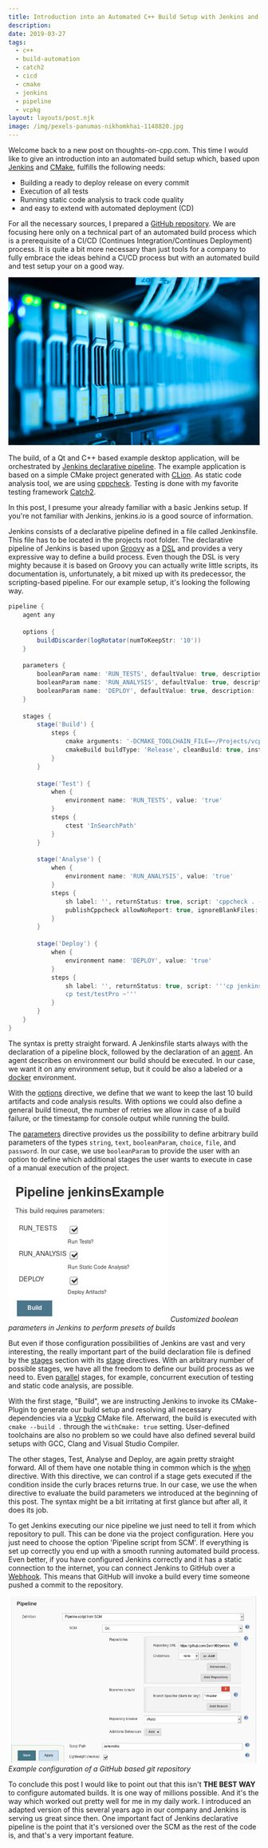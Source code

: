 ```yaml
---
title: Introduction into an Automated C++ Build Setup with Jenkins and CMake
description: 
date: 2019-03-27
tags:
  - c++
  - build-automation
  - catch2
  - cicd
  - cmake
  - jenkins
  - pipeline
  - vcpkg
layout: layouts/post.njk
image: /img/pexels-panumas-nikhomkhai-1148820.jpg
---
```


Welcome back to a new post on thoughts-on-cpp.com. This time I would like to give an introduction into an automated build setup which, based upon [Jenkins][1] and [CMake][2], fulfills the following needs:

- Building a ready to deploy release on every commit
- Execution of all tests
- Running static code analysis to track code quality
- and easy to extend with automated deployment (CD)

For all the necessary sources, I prepared a [GitHub repository][3]. We are focusing here only on a technical part of an automated build process which is a prerequisite of a CI/CD (Continues Integration/Continues Deployment) process. It is quite a bit more necessary than just tools for a company to fully embrace the ideas behind a CI/CD process but with an automated build and test setup your on a good way.

![Hero Image: Server, Photo by panumas nikhomkhai from Pexels](/img/pexels-panumas-nikhomkhai-1148820.jpg)

The build, of a Qt and C++ based example desktop application, will be orchestrated by [Jenkins declarative pipeline][4]. The example application is based on a simple CMake project generated with [CLion][5]. As static code analysis tool, we are using [cppcheck][6]. Testing is done with my favorite testing framework [Catch2][7].

In this post, I presume your already familiar with a basic Jenkins setup. If you're not familiar with Jenkins, jenkins.io is a good source of information.

Jenkins consists of a declarative pipeline defined in a file called Jenkinsfile. This file has to be located in the projects root folder. The declarative pipeline of Jenkins is based upon [Groovy][8] as a [DSL][9] and provides a very expressive way to define a build process. Even though the DSL is very mighty because it is based on Groovy you can actually write little scripts, its documentation is, unfortunately, a bit mixed up with its predecessor, the scripting-based pipeline. For our example setup, it's looking the following way.

```groovy
pipeline {
	agent any

	options {
		buildDiscarder(logRotator(numToKeepStr: '10'))
	}

	parameters {
		booleanParam name: 'RUN_TESTS', defaultValue: true, description: 'Run Tests?'
		booleanParam name: 'RUN_ANALYSIS', defaultValue: true, description: 'Run Static Code Analysis?'
		booleanParam name: 'DEPLOY', defaultValue: true, description: 'Deploy Artifacts?'
	}

	stages {
        stage('Build') {
            steps {
                cmake arguments: '-DCMAKE_TOOLCHAIN_FILE=~/Projects/vcpkg/scripts/buildsystems/vcpkg.cmake', installation: 'InSearchPath'
                cmakeBuild buildType: 'Release', cleanBuild: true, installation: 'InSearchPath', steps: [[withCmake: true]]
            }
        }

        stage('Test') {
            when {
                environment name: 'RUN_TESTS', value: 'true'
            }
            steps {
                ctest 'InSearchPath'
            }
        }

        stage('Analyse') {
            when {
                environment name: 'RUN_ANALYSIS', value: 'true'
            }
            steps {
                sh label: '', returnStatus: true, script: 'cppcheck . --xml --language=c++ --suppressions-list=suppressions.txt 2> cppcheck-result.xml'
                publishCppcheck allowNoReport: true, ignoreBlankFiles: true, pattern: '**/cppcheck-result.xml'
            }
        }

        stage('Deploy') {
            when {
                environment name: 'DEPLOY', value: 'true'
            }
            steps {
                sh label: '', returnStatus: true, script: '''cp jenkinsexample ~
                cp test/testPro ~'''
            }
        }
	}
}
```

The syntax is pretty straight forward. A Jenkinsfile starts always with the declaration of a pipeline block, followed by the declaration of an [agent][10]. An agent describes on environment our build should be executed. In our case, we want it on any environment setup, but it could be also a labeled or a [docker][11] environment.

With the [options][12] directive, we define that we want to keep the last 10 build artifacts and code analysis results. With options we could also define a general build timeout, the number of retries we allow in case of a build failure, or the timestamp for console output while running the build.

The [parameters][13] directive provides us the possibility to define arbitrary build parameters of the types `string`, `text`, `booleanParam`, `choice`, `file`, and `password`. In our case, we use `booleanParam` to provide the user with an option to define which additional stages the user wants to execute in case of a manual execution of the project.

![Customized boolean parameters in Jenkins to perform presets of builds](/img/jenkinsparameters-min.png)
*Customized boolean parameters in Jenkins to perform presets of builds*

But even if those configuration possibilities of Jenkins are vast and very interesting, the really important part of the build declaration file is defined by the [stages][14] section with its [stage][15] directives. With an arbitrary number of possible stages, we have all the freedom to define our build process as we need to. Even [parallel][16] stages, for example, concurrent execution of testing and static code analysis, are possible.

With the first stage, "Build", we are instructing Jenkins to invoke its CMake-Plugin to generate our build setup and resolving all necessary dependencies via a [Vcpkg][17] CMake file. Afterward, the build is executed with `cmake --build .` through the `withCmake: true` setting. User-defined toolchains are also no problem so we could have also defined several build setups with GCC, Clang and Visual Studio Compiler.

The other stages, Test, Analyse and Deploy, are again pretty straight forward. All of them have one notable thing in common which is the [when][18] directive. With this directive, we can control if a stage gets executed if the condition inside the curly braces returns true. In our case, we use the when directive to evaluate the build parameters we introduced at the beginning of this post. The syntax might be a bit irritating at first glance but after all, it does its job.

To get Jenkins executing our nice pipeline we just need to tell it from which repository to pull. This can be done via the project configuration. Here you just need to choose the option 'Pipeline script from SCM'. If everything is set up correctly you end up with a smooth running automated build process. Even better, if you have configured Jenkins correctly and it has a static connection to the internet, you can connect Jenkins to GitHub over a [Webhook][19]. This means that GitHub will invoke a build every time someone pushed a commit to the repository.

![Example configuration of a GitHub based git repository](/img/jenkinssourcecontrolconnection-min.png)
*Example configuration of a GitHub based git repository*

To conclude this post I would like to point out that this isn't **THE BEST WAY** to configure automated builds. It is one way of millions possible. And it's the way which worked out pretty well for me in my daily work. I introduced an adapted version of this several years ago in our company and Jenkins is serving us great since then. One important fact of Jenkins declarative pipeline is the point that it's versioned over the SCM as the rest of the code is, and that's a very important feature.

[1]: https://jenkins.io/
[2]: https://cmake.org/
[3]: https://github.com/Ben1980/jenkinsexample
[4]: https://jenkins.io/doc/book/pipeline/syntax/
[5]: https://www.jetbrains.com/clion/
[6]: http://cppcheck.sourceforge.net
[7]: https://github.com/catchorg/Catch2
[8]: http://groovy-lang.org/
[9]: https://en.wikipedia.org/wiki/Domain-specific_language
[10]: https://jenkins.io/doc/book/pipeline/syntax/#agent
[11]: https://www.docker.com/
[12]: https://jenkins.io/doc/book/pipeline/syntax/#options
[13]: https://jenkins.io/doc/book/pipeline/syntax/#parameters
[14]: https://jenkins.io/doc/book/pipeline/syntax/#stages
[15]: https://jenkins.io/doc/book/pipeline/syntax/#stage
[16]: https://jenkins.io/doc/book/pipeline/syntax/#parallel
[17]: https://github.com/Microsoft/vcpkg
[18]: https://jenkins.io/doc/book/pipeline/syntax/#when
[19]: https://developer.github.com/webhooks/